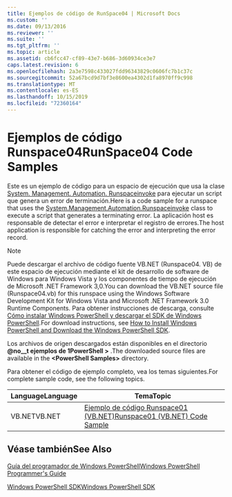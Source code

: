 ```yaml
---
title: Ejemplos de código de RunSpace04 | Microsoft Docs
ms.custom: ''
ms.date: 09/13/2016
ms.reviewer: ''
ms.suite: ''
ms.tgt_pltfrm: ''
ms.topic: article
ms.assetid: cb6fcc47-cf89-43e7-b686-3d60934ce3e7
caps.latest.revision: 6
ms.openlocfilehash: 2a3e7598c433027fdd96343829c0606fc7b1c37c
ms.sourcegitcommit: 52a67bcd9d7bf3e8600ea4302d1fa8970ff9c998
ms.translationtype: MT
ms.contentlocale: es-ES
ms.lasthandoff: 10/15/2019
ms.locfileid: "72360164"
---
```

# <a name="runspace04-code-samples"></a><span data-ttu-id="0459c-102">Ejemplos de código Runspace04</span><span class="sxs-lookup"><span data-stu-id="0459c-102">RunSpace04 Code Samples</span></span>

<span data-ttu-id="0459c-103">Este es un ejemplo de código para un espacio de ejecución que usa la clase [System. Management. Automation. Runspaceinvoke](/dotnet/api/System.Management.Automation.RunspaceInvoke) para ejecutar un script que genera un error de terminación.</span><span class="sxs-lookup"><span data-stu-id="0459c-103">Here is a code sample for a runspace that uses the [System.Management.Automation.Runspaceinvoke](/dotnet/api/System.Management.Automation.RunspaceInvoke) class to execute a script that generates a terminating error.</span></span> <span data-ttu-id="0459c-104">La aplicación host es responsable de detectar el error e interpretar el registro de errores.</span><span class="sxs-lookup"><span data-stu-id="0459c-104">The host application is responsible for catching the error and interpreting the error record.</span></span>

> [!NOTE]
> <span data-ttu-id="0459c-105">Puede descargar el archivo de código fuente VB.NET (Runspace04. VB) de este espacio de ejecución mediante el kit de desarrollo de software de Windows para Windows Vista y los componentes de tiempo de ejecución de Microsoft .NET Framework 3,0.</span><span class="sxs-lookup"><span data-stu-id="0459c-105">You can download the VB.NET source file (Runspace04.vb) for this runspace using the Windows Software Development Kit for Windows Vista and Microsoft .NET Framework 3.0 Runtime Components.</span></span> <span data-ttu-id="0459c-106">Para obtener instrucciones de descarga, consulte [Cómo instalar Windows PowerShell y descargar el SDK de Windows PowerShell](/powershell/developer/installing-the-windows-powershell-sdk).</span><span class="sxs-lookup"><span data-stu-id="0459c-106">For download instructions, see [How to Install Windows PowerShell and Download the Windows PowerShell SDK](/powershell/developer/installing-the-windows-powershell-sdk).</span></span>
>
> <span data-ttu-id="0459c-107">Los archivos de origen descargados están disponibles en el directorio **@no__t ejemplos de 1PowerShell >** .</span><span class="sxs-lookup"><span data-stu-id="0459c-107">The downloaded source files are available in the **\<PowerShell Samples>** directory.</span></span>

<span data-ttu-id="0459c-108">Para obtener el código de ejemplo completo, vea los temas siguientes.</span><span class="sxs-lookup"><span data-stu-id="0459c-108">For complete sample code, see the following topics.</span></span>

|<span data-ttu-id="0459c-109">Language</span><span class="sxs-lookup"><span data-stu-id="0459c-109">Language</span></span>|<span data-ttu-id="0459c-110">Tema</span><span class="sxs-lookup"><span data-stu-id="0459c-110">Topic</span></span>|
|--------------|-----------|
|<span data-ttu-id="0459c-111">VB.NET</span><span class="sxs-lookup"><span data-stu-id="0459c-111">VB.NET</span></span>|[<span data-ttu-id="0459c-112">Ejemplo de código Runspace01 (VB.NET)</span><span class="sxs-lookup"><span data-stu-id="0459c-112">Runspace01 (VB.NET) Code Sample</span></span>](./runspace01-vb-net-code-sample.md)|

## <a name="see-also"></a><span data-ttu-id="0459c-113">Véase también</span><span class="sxs-lookup"><span data-stu-id="0459c-113">See Also</span></span>

[<span data-ttu-id="0459c-114">Guía del programador de Windows PowerShell</span><span class="sxs-lookup"><span data-stu-id="0459c-114">Windows PowerShell Programmer's Guide</span></span>](./windows-powershell-programmer-s-guide.md)

[<span data-ttu-id="0459c-115">Windows PowerShell SDK</span><span class="sxs-lookup"><span data-stu-id="0459c-115">Windows PowerShell SDK</span></span>](../windows-powershell-reference.md)
